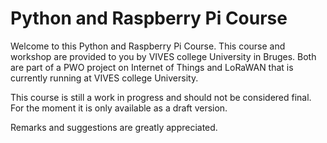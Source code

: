 # Python and Raspberry Pi Course

Welcome to this Python and Raspberry Pi Course. This course and workshop are provided to you by VIVES college University in Bruges. Both are part of a PWO project on Internet of Things and LoRaWAN that is currently running at VIVES college University.

This course is still a work in progress and should not be considered final. For the moment it is only available as a draft version.

Remarks and suggestions are greatly appreciated.
